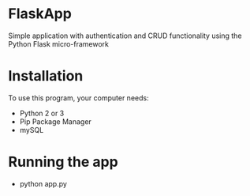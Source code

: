 # FlaskApp
Simple application with authentication and CRUD functionality using the Python Flask micro-framework

# Installation
To use this program, your computer needs:

- Python 2 or 3
- Pip Package Manager
- mySQL

# Running the app
- python app.py


